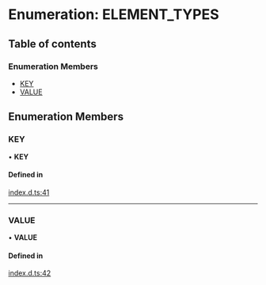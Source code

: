 # Enumeration: ELEMENT\_TYPES

## Table of contents

### Enumeration Members

- [KEY](ELEMENT_TYPES.md#key)
- [VALUE](ELEMENT_TYPES.md#value)

## Enumeration Members

### KEY

• **KEY**

#### Defined in

[index.d.ts:41](https://github.com/mostafa/xk6-kafka/blob/main/api-docs/index.d.ts#L41)

___

### VALUE

• **VALUE**

#### Defined in

[index.d.ts:42](https://github.com/mostafa/xk6-kafka/blob/main/api-docs/index.d.ts#L42)
